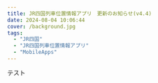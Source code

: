 ```yaml
---
title: JR四国列車位置情報アプリ　更新のお知らせ(v4.4)
date: 2024-08-04 10:06:44
cover: /background.jpg
tags:
  - "JR四国"
  - "JR四国列車位置情報アプリ"
  - "MobileApps"
---
```


テスト
